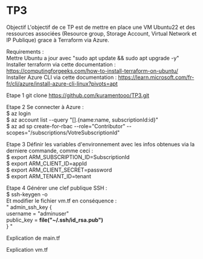# TP3
Objectif
L'objectif de ce TP est de mettre en place une VM Ubuntu22 et des ressources associées (Resource group, Storage Account, Virtual Network et IP Publique) grace à Terraform via Azure.

Requirements :\
Mettre Ubuntu a jour avec "sudo apt update && sudo apt upgrade -y" \
Installer terraform via cette documentation : https://computingforgeeks.com/how-to-install-terraform-on-ubuntu/ \
Installer Azure CLI via cette documentation : https://learn.microsoft.com/fr-fr/cli/azure/install-azure-cli-linux?pivots=apt

Etape 1
git clone https://github.com/kuramentooo/TP3.git

Etape 2
Se connecter à Azure : \
$ az login \
$ az account list --query "[].{name:name, subscriptionId:id}" \
$ az ad sp create-for-rbac --role="Contributor" --scopes="/subscriptions/VotreSubscriptionId" 

Etape 3
Définir les variables d'environnement avec les infos obtenues via la derniere commande, comme ceci : \
$ export ARM_SUBSCRIPTION_ID=SubscriptionId  \
$ export ARM_CLIENT_ID=appId \
$ export ARM_CLIENT_SECRET=password \
$ export ARM_TENANT_ID=tenant

Etape 4
Générer une clef publique SSH : \
$ ssh-keygen -o \
Et modifier le fichier vm.tf en conséquence :  \
 " admin_ssh_key { \
    username   = "adminuser" \
    public_key = **file("~/.ssh/id_rsa.pub")** \
  } "


Explication de main.tf 


Explication vm.tf
